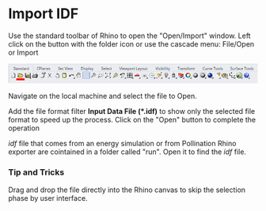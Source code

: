 # Import IDF

Use the standard toolbar of Rhino to open the "Open/Import" window. Left click on the button with the folder icon or use the cascade menu: File/Open or Import

![Left click = open; right click = import](../../../.gitbook/assets/Pollination_Rhino_Import_Toolbar.png)

Navigate on the local machine and select the file to Open. 

Add the file format filter **Input Data File \(\*.idf\)** to show only the selected file format to speed up the process. Click on the "Open" button to complete the operation

_idf_ file that comes from an energy simulation or from Pollination Rhino exporter are cointained in a folder called "run". Open it to find the _idf_ file.

### Tip and Tricks <a id="tip-and-tricks"></a>

Drag and drop the file directly into the Rhino canvas to skip the selection phase by user interface.



